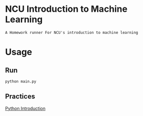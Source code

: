 # NCU Introduction to Machine Learning

    A Homework runner For NCU's introduction to machine learning

# Usage

## Run

```shell
python main.py
```

## Practices

[Python Introduction](app/python_intro/README.md)
